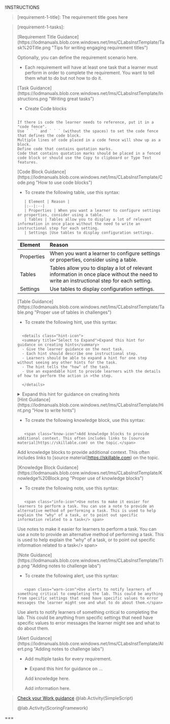 !INSTRUCTIONS[](https://raw.githubusercontent.com/LODSContent/Challenge-V2-Framework/master/Templates/Requirements/Requirement1.md)

>[requirement-1-title]:  The requirement title goes here

>[requirement-1-tasks]:
> 
> 
> 
> <span class="guidance">
> [Requirement Title Guidance](https://lodmanuals.blob.core.windows.net/lms/CLabsInstTemplate/Task%20Title.png "Tips for writing engaging requirement titles")
> </span>
> 
> Optionally, you can define the requirement scenario here.
> 
>- Each requirement will have at least one task that a learner must perform in order to complete the requirement. You want to tell them what to do but not how to do it.
> 
> <span class="guidance">
>  [Task Guidance](https://lodmanuals.blob.core.windows.net/lms/CLabsInstTemplate/Instructions.png "Writing great tasks")
> </span>
>
>- Create Code blocks
> ```-linenums
> 
> If there is code the learner needs to reference, put it in a "code fence".
> Use ` ` ` and ` ` ` (without the spaces) to set the code fence that defines the code block.
> Multiple lines of code placed in a code fence will show up as a block.
> Define code that contains quotation marks. 
> Code that contains quotation marks should be placed in a fenced code block or should use the Copy to clipboard or Type Text features.
> ```
> 
> <span class="guidance">
> [Code Block Guidance](https://lodmanuals.blob.core.windows.net/lms/CLabsInstTemplate/Code.png "How to use code blocks")
> </span>
> 
>- To create the following table, use this syntax:
> 
> ```
>    | Element | Reason |
>    |:--|:--|
>    | Properties | When you want a learner to configure settings or properties, consider using a table. 
>    | Tables | Tables allow you to display a lot of relevant information in once place without the need to write an instructional step for each setting. 
>    | Settings |Use tables to display configuration settings. 
> ```
> 
>    | Element | Reason |
>    |:--|:--|
>    | Properties | When you want a learner to configure settings or properties, consider using a table. 
>    | Tables | Tables allow you to display a lot of relevant information in once place without the need to write an instructional step for each setting. 
>    | Settings |Use tables to display configuration settings. 
> 
> <span class="guidance">
>  [Table Guidance](https://lodmanuals.blob.core.windows.net/lms/CLabsInstTemplate/Table.png "Proper use of tables in challenges")
> </span>
> 
>- To create the following hint, use this syntax:
> ```
> 
>   <details class="hint-icon">
>   <summary title="Select to Expand">Expand this hint for guidance on creating hints</summary>
>   - Give the learner guidance on the next task.
>   - Each hint should describe one instructional step. 
>   - Learners should be able to expand a hint for one step without seeing any other hints for the task.
>   - The hint tells the "how" of the task.
>   - Use an expandable hint to provide learners with the details of how to perform the action in >the step. 
>       
>   </details>
> 
> ```
> 
>   <details class="hint-icon">
>   <summary title="Select to Expand">Expand this hint for guidance on creating hints</summary>
>   - Give the learner guidance on the next task.
>   - Each hint should describe one instructional step. 
>   - Learners should be able to expand a hint for one step without seeing any other hints for the task.
>   - The hint tells the "how" of the task.
>   - Use an expandable hint to provide learners with the details of how to perform the action in >the step. 
>    
>   </details>
> 
> <span class="guidance">
> [Hint Guidance](https://lodmanuals.blob.core.windows.net/lms/CLabsInstTemplate/Hint.png "How to write hints")
> </span>
> 
>- To create the following knowledge block, use this syntax:
> 
> ```
> 
>    <span class="know-icon">Add knowledge blocks to provide additional context. This often includes links to [source material]https://skillable.com) on the topic.</span>
> 
> ```
> 
>    <span class="know-icon">Add knowledge blocks to provide additional context. This often includes links to [source material]https://skillable.com) on the topic.</span>
> 
> <span class="guidance">
> [Knowledge Block Guidance](https://lodmanuals.blob.core.windows.net/lms/CLabsInstTemplate/Knowledge%20Block.png "Proper use of knowledge blocks")
> </span>
> 
>- To create the following note, use this syntax:
> 
> ```
> 
>    <span class="info-icon">Use notes to make it easier for learners to perform a task. You can use a note to provide an alternative method of performing a task. This is used to help explain the "why" of a task, or to point out specific information related to a task</> span>
> 
> ```
> 
>    <span class="info-icon">Use notes to make it easier for learners to perform a task. You can use a note to provide an alternative method of performing a task. This is used to help explain the "why" of a task, or to point out specific information related to a task</> span>
> 
> <span class="guidance">
>   [Note Guidance](https://lodmanuals.blob.core.windows.net/lms/CLabsInstTemplate/Tip.png "Adding notes to challenge labs")
> </span>
> 
> 
>- To create the following alert, use this syntax:
> 
> ```
> 
>    <span class="warn-icon">Use alerts to notify learners of something critical to completing the lab. This could be anything from specific settings that need have specific values to error messages the learner might see and what to do about them.</span>
> 
> ```
> 
>    <span class="warn-icon">Use alerts to notify learners of something critical to completing the lab. This could be anything from specific settings that need have specific values to error messages the learner might see and what to do about them.</span>
> 
> <span class="guidance">
>   [Alert Guidance](https://lodmanuals.blob.core.windows.net/lms/CLabsInstTemplate/Alert.png "Adding notes to challenge labs")
> </span>
> 
> 
> 
>- Add multiple tasks for every requirement.
> 
>    <details class="hint-icon">
>    <summary title="Select to Expand">Expand this hint for guidance on ...</summary>
>    Give the learner guidance on the next task.
>  
>    </details>
> 
>    <span class="know-icon">Add knowledge here.</span>
> 
>    <span class="info-icon">Add information here.</span>
> 
> 

>[requirement-1-check-your-work]: 
><span class="guidance">
>[Check your Work guidance](https://lodmanuals.blob.core.windows.net/lms/CLabsInstTemplate/Check%20Your%20Work.png "How to help learners validate their work with Check Your Work entries")
></span>
> @lab.Activity(SimpleScript) 
>
> @lab.Activity(ScoringFramework)

 ===
